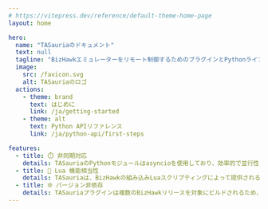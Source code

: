 ```yaml
---
# https://vitepress.dev/reference/default-theme-home-page
layout: home

hero:
  name: "TASauriaのドキュメント"
  text: null
  tagline: "BizHawkエミュレーターをリモート制御するためのプラグインとPythonライブラリ「TASauria」用のユーザーガイドとAPIリファレンス。"
  image:
    src: /favicon.svg
    alt: TASauriaのロゴ
  actions:
    - theme: brand
      text: はじめに
      link: /ja/getting-started
    - theme: alt
      text: Python APIリファレンス
      link: /ja/python-api/first-steps

features:
  - title: ⏱️ 非同期対応
    details: TASauriaのPythonモジュールはasyncioを使用しており、効率的で並行性のあるスクリプトを作成しやすくなっています。
  - title: 🧩 Lua 機能相当性
    details: TASauriaは、BizHawkの組み込みLuaスクリプティングによって提供される大部分の機能と同等性を保つことを目指しており、スクリプトの移植を容易にします。
  - title: 🌐 バージョン非依存
    details: TASauriaプラグインは複数のBizHawkリリースを対象にビルドされるため、古いエミュレータバージョンでも使用可能です。PythonライブラリはPython 3.9以降すべてで動作し、ほぼすべての環境で利用可能です。
---
```

